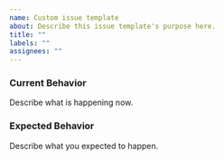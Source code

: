 ```yaml
---
name: Custom issue template
about: Describe this issue template's purpose here.
title: ""
labels: ""
assignees: ""
---
```


### Current Behavior

Describe what is happening now.

### Expected Behavior

Describe what you expected to happen.
